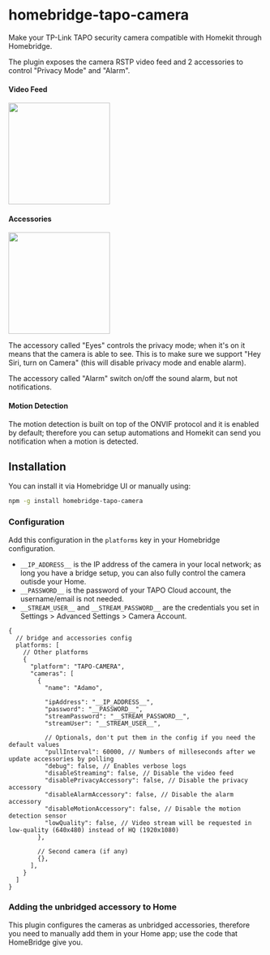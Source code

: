 # homebridge-tapo-camera

Make your TP-Link TAPO security camera compatible with Homekit through Homebridge.

The plugin exposes the camera RSTP video feed and 2 accessories to control "Privacy Mode" and "Alarm".

#### Video Feed

<img width="200px" src="https://user-images.githubusercontent.com/839700/138455588-a0754e1c-2d85-4f3f-a5cf-8e2468236c1f.PNG" />

#### Accessories

<img width="200px" src="https://user-images.githubusercontent.com/839700/138455583-8a5f74e7-057d-457d-8efd-789d9976ddd7.PNG" />

The accessory called "Eyes" controls the privacy mode; when it's on it means that the camera is able to see.
This is to make sure we support "Hey Siri, turn on Camera" (this will disable privacy mode and enable alarm).

The accessory called "Alarm" switch on/off the sound alarm, but not notifications.

#### Motion Detection

The motion detection is built on top of the ONVIF protocol and it is enabled by default; therefore you can setup
automations and Homekit can send you notification when a motion is detected.

## Installation

You can install it via Homebridge UI or manually using:

```sh
npm -g install homebridge-tapo-camera
```

### Configuration

Add this configuration in the `platforms` key in your Homebridge configuration.

- `__IP_ADDRESS__` is the IP address of the camera in your local network; as long you have a bridge setup, you can also fully control the camera outisde your Home.
- `__PASSWORD__` is the password of your TAPO Cloud account, the username/email is not needed.
- `__STREAM_USER__` and `__STREAM_PASSWORD__` are the credentials you set in Settings > Advanced Settings > Camera Account.

```json5
{
  // bridge and accessories config
  platforms: [
    // Other platforms
    {
      "platform": "TAPO-CAMERA",
      "cameras": [
        {
          "name": "Adamo",

          "ipAddress": "__IP_ADDRESS__",
          "password": "__PASSWORD__",
          "streamPassword": "__STREAM_PASSWORD__",
          "streamUser": "__STREAM_USER__",

          // Optionals, don't put them in the config if you need the default values
          "pullInterval": 60000, // Numbers of milleseconds after we update accessories by polling
          "debug": false, // Enables verbose logs
          "disableStreaming": false, // Disable the video feed
          "disablePrivacyAccessory": false, // Disable the privacy accessory
          "disableAlarmAccessory": false, // Disable the alarm accessory
          "disableMotionAccessory": false, // Disable the motion detection sensor
          "lowQuality": false, // Video stream will be requested in low-quality (640x480) instead of HQ (1920x1080)
        },

        // Second camera (if any)
        {},
      ],
    }
  ]
}
```

### Adding the unbridged accessory to Home

This plugin configures the cameras as unbridged accessories, therefore you need to manually add them in your Home app;
use the code that HomeBridge give you.
